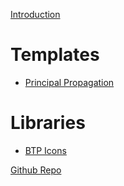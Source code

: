 [Introduction](HowToUse.md)

# Templates

- [Principal Propagation](templates/principalpropagation/principalpropagation.md)

# Libraries

- [BTP Icons](libs/latest.md)

[Github Repo](https://github.com/rsletta/sap_btp_icons_drawio_lib)
